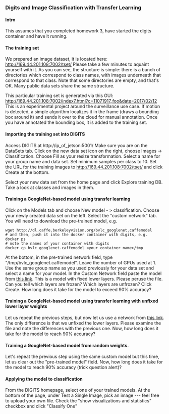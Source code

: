 ### Digits and Image Classification with Transfer Learning

#### Intro

This assumes that you completed homework 3, have started the digits container and have it running.
#### The training set

We prepared an image dataset, it is located here: http://169.44.201.108:7002/tset/ Please take a few minutes to aquaint yourself with it. As you can see, the structure is simple: there is a bunch of directories which correspond to class names, with images underneath that correspond to that class. Note that some directories are empty, and that's OK. Many public data sets share the same structure.

This particular training set is generated via this GUI: http://169.44.201.108:7002/index7.html?c=11071917_foo&date=2017/02/12 This is an experimental project around the surveillance use case. If motion is detected, a simple algorithm localizes it in the frame (draws a bounding box around it) and sends it over to the cloud for manual annotation. Once you have annotated the bounding box, it is added to the training set.

#### Importing the training set into DIGITS 
Access DIGITS at http://ip_of_jetson:5001/
Make sure you are on the DataSets tab. Click on the new data set icon on the right, choose Images -> Classification. Choose Fill as your resize transformation. Select a name for your group name and data set. Set minimum samples per class to 10. Set the URL for the training images to http://169.44.201.108:7002/tset/ and click Create at the bottom.  

Select your new data set from the home page and click Explore training DB.  Take a look at classes and images in them.

#### Training a GoogleNet-based model using transfer learning 
Click on the Models tab and choose New model - > classification. Choose your newly created data set on the left. Select the "custom network" tab. You will need to download the pre-trained model, e.g.
```
wget http://dl.caffe.berkeleyvision.org/bvlc_googlenet.caffemodel
# and then, push it into the docker container with digits, e.g.
docker ps
# note the names of your container with digits
docker cp bvlc_googlenet.caffemodel <your container name>/tmp
```
At the bottom, in the pre-trained network field, type "/tmp/bvlc_googlenet.caffemodel". Leave the number of GPUs used at 1. Use the same group name as you used previously for your data set and select a name for your model. In the Custom Network field paste the model from [this link](googlenet_fixed.txt). This is a model with fixed lower layers. Please peruse the file.  Can you tell which layers are frozen? Which layers are unfrozen? Click Create. How long does it take for the model to exceed 90% accuracy?

#### Training a GoogleNet-based model using transfer learning with unfixed lower layer weights 
Let us repeat the previous steps, but now let us use a network from [this link](googlenet_unfixed.txt). The only difference is that we unfixed the lower layers. Please examine the file and note the differences with the previous one. Now, how long does it take for the model to reach 90% accuracy? 

#### Training a GoogleNet-based model from random weights. 
Let's repeat the previous step using the same custom model but this time, let us clear out the "pre-trained model" field. Now, how long does it take for the model to reach 90% accuracy (trick question alert)?

#### Applying the model to classification 
From the DIGITS homepage, select one of your trained models. At the bottom of the page, under Test a Single Image, pick an image --- feel free to upload your own file. Check the "show visualizations and statistics" checkbox and click "Classify One"
